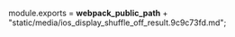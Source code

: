module.exports = __webpack_public_path__ + "static/media/ios_display_shuffle_off_result.9c9c73fd.md";